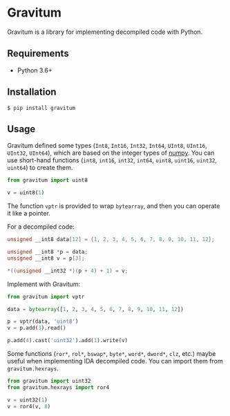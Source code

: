 # Gravitum

Gravitum is a library for implementing decompiled code with Python.

## Requirements

- Python 3.6+

## Installation

```
$ pip install gravitum
```

## Usage

Gravitum defined some types (`Int8`, `Int16`, `Int32`, `Int64`, `UInt8`, `UInt16`, `UInt32`, `UInt64`), which are based on the integer types of [numpy](https://github.com/numpy/numpy). You can use short-hand functions (`int8`, `int16`, `int32`, `int64`, `uint8`, `uint16`, `uint32`, `uint64`) to create them.

```python
from gravitum import uint8

v = uint8(1)
```

The function `vptr` is provided to wrap `bytearray`, and then you can operate it like a pointer.

For a decompiled code:

```c
unsigned __int8 data[12] = {1, 2, 3, 4, 5, 6, 7, 8, 9, 10, 11, 12};

unsigned __int8 *p = data;
unsigned __int8 v = p[3];

*((unsigned __int32 *)(p + 4) + 1) = v;
```

Implement with Gravitum:

```python
from gravitum import vptr

data = bytearray([1, 2, 3, 4, 5, 6, 7, 8, 9, 10, 11, 12])

p = vptr(data, 'uint8')
v = p.add(3).read()

p.add(4).cast('uint32').add(1).write(v)
```

Some functions (`ror*`, `rol*`, `bswap*`, `byte*`, `word*`, `dword*`, `clz`, etc.) maybe useful when implementing IDA decompiled code. You can import them from `gravitum.hexrays`.

```python
from gravitum import uint32
from gravitum.hexrays import ror4

v = uint32(1)
v = ror4(v, 8)
```

